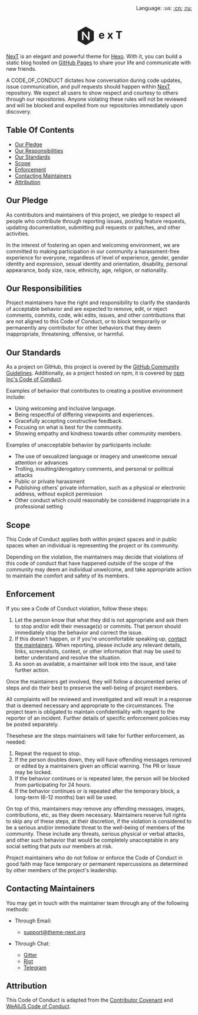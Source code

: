 <div align="right">
  Language:
  :us:
  <a title="Chinese" href="docs/zh-CN/CODE_OF_CONDUCT.md">:cn:</a>
  <a title="Russian" href="../docs/ru/CODE_OF_CONDUCT.md">:ru:</a>
</div>

# <div align="center"><a title="Go to homepage" href="https://theme-next.org"><img align="center" width="56" height="56" src="https://raw.githubusercontent.com/theme-next/hexo-theme-next/master/source/images/logo.svg?sanitize=true"></a> e x T</div>

[NexT](https://theme-next.org) is an elegant and powerful theme for [Hexo](https://hexo.io/). With it, you can build a static blog hosted on [GitHub Pages](https://pages.github.com/) to share your life and communicate with new friends.

A CODE_OF_CONDUCT dictates how conversation during code updates, issue communication, and pull requests should happen within [NexT](https://github.com/theme-next/hexo-theme-next) repository.  We expect all users to show respect and courtesy to others through our repositories. Anyone violating these rules will not be reviewed and will be blocked and expelled from our repositories immediately upon discovery.

## Table Of Contents

- [Our Pledge](#our-pledge)
- [Our Responsibilities](#our-responsibilities)
- [Our Standards](#our-standards)
- [Scope](#scope)
- [Enforcement](#enforcement)
- [Contacting Maintainers](#contacting-maintainers)
- [Attribution](#attribution)

## Our Pledge

As contributors and maintainers of this project, we pledge to respect all people who contribute through reporting issues, posting feature requests, updating documentation, submitting pull requests or patches, and other activities.

In the interest of fostering an open and welcoming environment, we are committed to making participation in our community a harassment-free experience for everyone, regardless of level of experience, gender, gender identity and expression, sexual identity and orientation, disability, personal appearance, body size, race, ethnicity, age, religion, or nationality.

## Our Responsibilities

Project maintainers have the right and responsibility to clarify the standards of acceptable behavior and are expected to remove, edit, or reject comments, commits, code, wiki edits, issues, and other contributions that are not aligned to this Code of Conduct, or to block temporarily or permanently any contributor for other behaviors that they deem inappropriate, threatening, offensive, or harmful.

## Our Standards

As a project on GitHub, this project is overed by the [GitHub Community Guidelines](https://help.github.com/articles/github-community-guidelines/). Additionally, as a project hosted on npm, it is covered by [npm Inc's Code of Conduct](https://www.npmjs.com/policies/conduct).

Examples of behavior that contributes to creating a positive environment include:

* Using welcoming and inclusive language.
* Being respectful of differing viewpoints and experiences.
* Gracefully accepting constructive feedback.
* Focusing on what is best for the community.
* Showing empathy and kindness towards other community members.

Examples of unacceptable behavior by participants include:

* The use of sexualized language or imagery and unwelcome sexual attention or advances
* Trolling, insulting/derogatory comments, and personal or political attacks
* Public or private harassment
* Publishing others’ private information, such as a physical or electronic address, without explicit permission
* Other conduct which could reasonably be considered inappropriate in a professional setting

## Scope

This Code of Conduct applies both within project spaces and in public spaces when an individual is representing the project or its community.

Depending on the violation, the maintainers may decide that violations of this code of conduct that have happened outside of the scope of the community may deem an individual unwelcome, and take appropriate action to maintain the comfort and safety of its members.

## Enforcement

If you see a Code of Conduct violation, follow these steps:

1. Let the person know that what they did is not appropriate and ask them to stop and/or edit their message(s) or commits. That person should immediately stop the behavior and correct the issue.
2. If this doesn’t happen, or if you're uncomfortable speaking up, [contact the maintainers](#contacting-maintainers). When reporting, please include any relevant details, links, screenshots, context, or other information that may be used to better understand and resolve the situation.
3. As soon as available, a maintainer will look into the issue, and take further action.

Once the maintainers get involved, they will follow a documented series of steps and do their best to preserve the well-being of project members.

All complaints will be reviewed and investigated and will result in a response that is deemed necessary and appropriate to the circumstances. The project team is obligated to maintain confidentiality with regard to the reporter of an incident. Further details of specific enforcement policies may be posted separately.

Thesehese are the steps maintainers will take for further enforcement, as needed:

1. Repeat the request to stop.
2. If the person doubles down, they will have offending messages removed or edited by a maintainers given an official warning. The PR or Issue may be locked.
3. If the behavior continues or is repeated later, the person will be blocked from participating for 24 hours.
4. If the behavior continues or is repeated after the temporary block, a long-term (6-12 months) ban will be used.

On top of this, maintainers may remove any offending messages, images, contributions, etc, as they deem necessary. Maintainers reserve full rights to skip any of these steps, at their discretion, if the violation is considered to be a serious and/or immediate threat to the well-being of members of the community. These include any threats, serious physical or verbal attacks, and other such behavior that would be completely unacceptable in any social setting that puts our members at risk.

Project maintainers who do not follow or enforce the Code of Conduct in good faith may face temporary or permanent repercussions as determined by other members of the project's leadership.

## Contacting Maintainers

You may get in touch with the maintainer team through any of the following methods:

* Through Email:
    * [support@theme-next.org](mailto:support@theme-next.org)

* Through Chat:
    * [Gitter](https://gitter.im/theme-next)
    * [Riot](https://riot.im/app/#/room/#NexT:matrix.org)
    * [Telegram](https://t.me/joinchat/GUNHXA-vZkgSMuimL1VmMw)

## Attribution

This Code of Conduct is adapted from the [Contributor Covenant](https://www.contributor-covenant.org/) and [WeAllJS Code of Conduct](https://wealljs.org/code-of-conduct).
